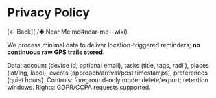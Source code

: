 # Privacy Policy

[← Back](./✱ Near Me.md#near-me--wiki)



We process minimal data to deliver location-triggered reminders; **no continuous raw GPS trails stored**.

Data: account (device id, optional email), tasks (title, tags, radii), places (lat/lng, label), events (approach/arrival/post timestamps), preferences (quiet hours).
Controls: foreground-only mode; delete/export; retention windows.
Rights: GDPR/CCPA requests supported.